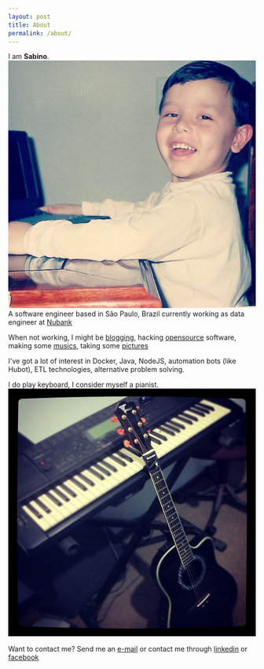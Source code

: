 ```yaml
---
layout: post
title: About
permalink: /about/
---
```


I am **Sabino**.
![sabino when 6 years old](/images/me.jpg)
A software engineer based in São Paulo, Brazil currently working
as data engineer at [Nubank](https://contaazul.com)

When not working, I might be [blogging](https://sabino.github.io),
hacking [opensource](https://github.com/sabino) software,
making some [musics](https://soundcloud.com/felipe-guilherme-sabino),
taking some [pictures](https://instagram.com/sabino)

I've got a lot of interest in Docker, Java, NodeJS, automation bots (like Hubot),
ETL technologies, alternative problem solving.

I do play keyboard, I consider myself a pianist.
![sabino pianist](/images/pianist.jpg)

Want to contact me? Send me an [e-mail](mailto:felipe@sabino.pro)
or contact me through [linkedin](https://linkedin.com/in/fgsabino/en)
or [facebook](https://facebook.com/fgsabino)
